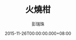 ---
issue: 149
title: 火燒柑
author: 彭瑞珠
language: 四縣
date: 2015-11-26T00:00:00.000+08:00
topic: 生態
difficulty: 2
wikidata: Q98095990
wikidata_link: https://www.wikidata.org/wiki/Q98095990
---